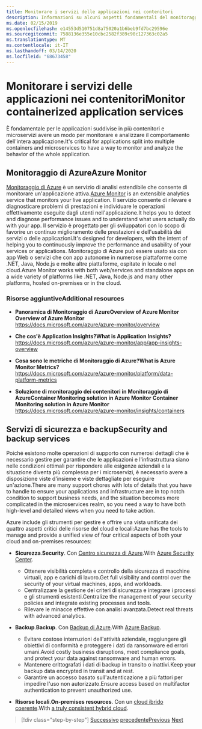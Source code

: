 ```yaml
---
title: Monitorare i servizi delle applicazioni nei contenitori
description: Informazioni su alcuni aspetti fondamentali del monitoraggio delle architetture dei contenitori
ms.date: 02/15/2019
ms.openlocfilehash: e14553d510751d8a75020a1b6beb9fd7bc29596e
ms.sourcegitcommit: 7588136e355e10cbc2582f389c90c127363c02a5
ms.translationtype: MT
ms.contentlocale: it-IT
ms.lasthandoff: 03/14/2020
ms.locfileid: "68673458"
---
```

# <a name="monitor-containerized-application-services"></a><span data-ttu-id="59028-103">Monitorare i servizi delle applicazioni nei contenitori</span><span class="sxs-lookup"><span data-stu-id="59028-103">Monitor containerized application services</span></span>

<span data-ttu-id="59028-104">È fondamentale per le applicazioni suddivise in più contenitori e microservizi avere un modo per monitorare e analizzare il comportamento dell'intera applicazione.</span><span class="sxs-lookup"><span data-stu-id="59028-104">It's critical for applications split into multiple containers and microservices to have a way to monitor and analyze the behavior of the whole application.</span></span>

## <a name="azure-monitor"></a><span data-ttu-id="59028-105">Monitoraggio di Azure</span><span class="sxs-lookup"><span data-stu-id="59028-105">Azure Monitor</span></span>

<span data-ttu-id="59028-106">[Monitoraggio di Azure](https://azure.microsoft.com/services/monitor/) è un servizio di analisi estendibile che consente di monitorare un'applicazione attiva.</span><span class="sxs-lookup"><span data-stu-id="59028-106">[Azure Monitor](https://azure.microsoft.com/services/monitor/) is an extensible analytics service that monitors your live application.</span></span> <span data-ttu-id="59028-107">Il servizio consente di rilevare e diagnosticare problemi di prestazioni e individuare le operazioni effettivamente eseguite dagli utenti nell'applicazione.</span><span class="sxs-lookup"><span data-stu-id="59028-107">It helps you to detect and diagnose performance issues and to understand what users actually do with your app.</span></span> <span data-ttu-id="59028-108">Il servizio è progettato per gli sviluppatori con lo scopo di favorire un continuo miglioramento delle prestazioni e dell'usabilità dei servizi o delle applicazioni.</span><span class="sxs-lookup"><span data-stu-id="59028-108">It's designed for developers, with the intent of helping you to continuously improve the performance and usability of your services or applications.</span></span> <span data-ttu-id="59028-109">Monitoraggio di Azure può essere usato sia con app Web o servizi che con app autonome in numerose piattaforme come .NET, Java, Node.js e molte altre piattaforme, ospitate in locale o nel cloud.</span><span class="sxs-lookup"><span data-stu-id="59028-109">Azure Monitor works with both web/services and standalone apps on a wide variety of platforms like .NET, Java, Node.js and many other platforms, hosted on-premises or in the cloud.</span></span>

### <a name="additional-resources"></a><span data-ttu-id="59028-110">Risorse aggiuntive</span><span class="sxs-lookup"><span data-stu-id="59028-110">Additional resources</span></span>

- <span data-ttu-id="59028-111">**Panoramica di Monitoraggio di AzureOverview of Azure Monitor** </span><span class="sxs-lookup"><span data-stu-id="59028-111">**Overview of Azure Monitor** </span></span>\
  <https://docs.microsoft.com/azure/azure-monitor/overview>

- <span data-ttu-id="59028-112">**Che cos'è Application Insights?**</span><span class="sxs-lookup"><span data-stu-id="59028-112">**What is Application Insights?**</span></span> \
  <https://docs.microsoft.com/azure/azure-monitor/app/app-insights-overview>

- <span data-ttu-id="59028-113">**Cosa sono le metriche di Monitoraggio di Azure?**</span><span class="sxs-lookup"><span data-stu-id="59028-113">**What is Azure Monitor Metrics?**</span></span> \
  <https://docs.microsoft.com/azure/azure-monitor/platform/data-platform-metrics>

- <span data-ttu-id="59028-114">**Soluzione di monitoraggio dei contenitori in Monitoraggio di AzureContainer Monitoring solution in Azure Monitor** </span><span class="sxs-lookup"><span data-stu-id="59028-114">**Container Monitoring solution in Azure Monitor** </span></span>\
  <https://docs.microsoft.com/azure/azure-monitor/insights/containers>

## <a name="security-and-backup-services"></a><span data-ttu-id="59028-115">Servizi di sicurezza e backup</span><span class="sxs-lookup"><span data-stu-id="59028-115">Security and backup services</span></span>

<span data-ttu-id="59028-116">Poiché esistono molte operazioni di supporto con numerosi dettagli che è necessario gestire per garantire che le applicazioni e l'infrastruttura siano nelle condizioni ottimali per rispondere alle esigenze aziendali e la situazione diventa più complessa per i microservizi, è necessario avere a disposizione viste d'insieme e viste dettagliate per eseguire un'azione.</span><span class="sxs-lookup"><span data-stu-id="59028-116">There are many support chores with lots of details that you have to handle to ensure your applications and infrastructure are in top notch condition to support business needs, and the situation becomes more complicated in the microservices realm, so you need a way to have both high-level and detailed views when you need to take action.</span></span>

<span data-ttu-id="59028-117">Azure include gli strumenti per gestire e offrire una vista unificata dei quattro aspetti critici delle risorse del cloud e locali:</span><span class="sxs-lookup"><span data-stu-id="59028-117">Azure has the tools to manage and provide a unified view of four critical aspects of both your cloud and on-premises resources:</span></span>

- <span data-ttu-id="59028-118">**Sicurezza**.</span><span class="sxs-lookup"><span data-stu-id="59028-118">**Security**.</span></span> <span data-ttu-id="59028-119">Con [Centro sicurezza di Azure](https://azure.microsoft.com/services/security-center/).</span><span class="sxs-lookup"><span data-stu-id="59028-119">With [Azure Security Center](https://azure.microsoft.com/services/security-center/).</span></span>
  - <span data-ttu-id="59028-120">Ottenere visibilità completa e controllo della sicurezza di macchine virtuali, app e carichi di lavoro.</span><span class="sxs-lookup"><span data-stu-id="59028-120">Get full visibility and control over the security of your virtual machines, apps, and workloads.</span></span>
  - <span data-ttu-id="59028-121">Centralizzare la gestione dei criteri di sicurezza e integrare i processi e gli strumenti esistenti.</span><span class="sxs-lookup"><span data-stu-id="59028-121">Centralize the management of your security policies and integrate existing processes and tools.</span></span>
  - <span data-ttu-id="59028-122">Rilevare le minacce effettive con analisi avanzata.</span><span class="sxs-lookup"><span data-stu-id="59028-122">Detect real threats with advanced analytics.</span></span>

- <span data-ttu-id="59028-123">**Backup**.</span><span class="sxs-lookup"><span data-stu-id="59028-123">**Backup**.</span></span> <span data-ttu-id="59028-124">Con [Backup di Azure](https://azure.microsoft.com/services/backup/).</span><span class="sxs-lookup"><span data-stu-id="59028-124">With [Azure Backup](https://azure.microsoft.com/services/backup/).</span></span>
  - <span data-ttu-id="59028-125">Evitare costose interruzioni dell'attività aziendale, raggiungere gli obiettivi di conformità e proteggere i dati da ransomware ed errori umani.</span><span class="sxs-lookup"><span data-stu-id="59028-125">Avoid costly business disruptions, meet compliance goals, and protect your data against ransomware and human errors.</span></span>
  - <span data-ttu-id="59028-126">Mantenere crittografati i dati di backup in transito o inattivi.</span><span class="sxs-lookup"><span data-stu-id="59028-126">Keep your backup data encrypted in transit and at rest.</span></span>
  - <span data-ttu-id="59028-127">Garantire un accesso basato sull'autenticazione a più fattori per impedire l'uso non autorizzato.</span><span class="sxs-lookup"><span data-stu-id="59028-127">Ensure access based on multifactor authentication to prevent unauthorized use.</span></span>

- <span data-ttu-id="59028-128">**Risorse locali**.</span><span class="sxs-lookup"><span data-stu-id="59028-128">**On-premises resources**.</span></span> <span data-ttu-id="59028-129">Con un [cloud ibrido coerente](https://azure.microsoft.com/resources/truly-consistent-hybrid-cloud-with-microsoft-azure/).</span><span class="sxs-lookup"><span data-stu-id="59028-129">With [a truly consistent hybrid cloud](https://azure.microsoft.com/resources/truly-consistent-hybrid-cloud-with-microsoft-azure/).</span></span>

>[!div class="step-by-step"]
><span data-ttu-id="59028-130">[Successivo](manage-production-docker-environments.md)
>[precedente](../key-takeaways/index.md)</span><span class="sxs-lookup"><span data-stu-id="59028-130">[Previous](manage-production-docker-environments.md)
[Next](../key-takeaways/index.md)</span></span>
